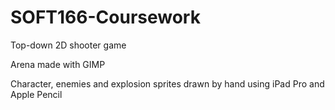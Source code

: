 # SOFT166-Coursework
Top-down 2D shooter game

Arena made with GIMP

Character, enemies and explosion sprites drawn by hand using iPad Pro and Apple Pencil

